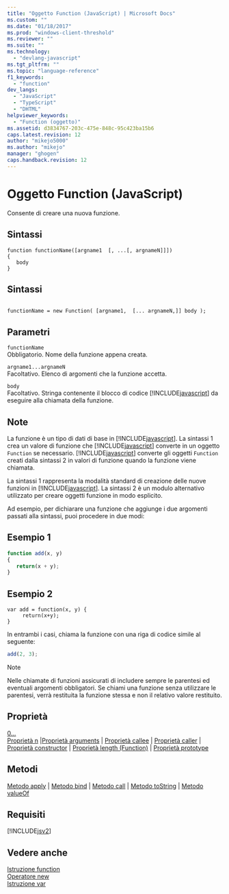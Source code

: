 ```yaml
---
title: "Oggetto Function (JavaScript) | Microsoft Docs"
ms.custom: ""
ms.date: "01/18/2017"
ms.prod: "windows-client-threshold"
ms.reviewer: ""
ms.suite: ""
ms.technology: 
  - "devlang-javascript"
ms.tgt_pltfrm: ""
ms.topic: "language-reference"
f1_keywords: 
  - "function"
dev_langs: 
  - "JavaScript"
  - "TypeScript"
  - "DHTML"
helpviewer_keywords: 
  - "Function (oggetto)"
ms.assetid: d3834767-203c-475e-848c-95c423ba15b6
caps.latest.revision: 12
author: "mikejo5000"
ms.author: "mikejo"
manager: "ghogen"
caps.handback.revision: 12
---
```

# Oggetto Function (JavaScript)
Consente di creare una nuova funzione.  
  
## Sintassi  
  
```  
function functionName([argname1  [, ...[, argnameN]]])  
{  
   body  
}  
```  
  
## Sintassi  
  
```  
  
functionName = new Function( [argname1,  [... argnameN,]] body );  
```  
  
## Parametri  
 `functionName`  
 Obbligatorio.  Nome della funzione appena creata.  
  
 `argname1...argnameN`  
 Facoltativo.  Elenco di argomenti che la funzione accetta.  
  
 `body`  
 Facoltativo.  Stringa contenente il blocco di codice [!INCLUDE[javascript](../../javascript/includes/javascript-md.md)] da eseguire alla chiamata della funzione.  
  
## Note  
 La funzione è un tipo di dati di base in [!INCLUDE[javascript](../../javascript/includes/javascript-md.md)].  La sintassi 1 crea un valore di funzione che [!INCLUDE[javascript](../../javascript/includes/javascript-md.md)] converte in un oggetto `Function` se necessario.  [!INCLUDE[javascript](../../javascript/includes/javascript-md.md)] converte gli oggetti `Function` creati dalla sintassi 2 in valori di funzione quando la funzione viene chiamata.  
  
 La sintassi 1 rappresenta la modalità standard di creazione delle nuove funzioni in [!INCLUDE[javascript](../../javascript/includes/javascript-md.md)].  La sintassi 2 è un modulo alternativo utilizzato per creare oggetti funzione in modo esplicito.  
  
 Ad esempio, per dichiarare una funzione che aggiunge i due argomenti passati alla sintassi, puoi procedere in due modi:  
  
## Esempio 1  
  
```javascript  
function add(x, y)  
{  
   return(x + y);  
}  
```  
  
## Esempio 2  
  
```  
var add = function(x, y) {  
     return(x+y);  
}  
```  
  
 In entrambi i casi, chiama la funzione con una riga di codice simile al seguente:  
  
```javascript  
add(2, 3);  
```  
  
> [!NOTE]
>  Nelle chiamate di funzioni assicurati di includere sempre le parentesi ed eventuali argomenti obbligatori.  Se chiami una funzione senza utilizzare le parentesi, verrà restituita la funzione stessa e non il relativo valore restituito.  
  
## Proprietà  
 [0...  
          Proprietà n](../../javascript/reference/0-dot-dot-dot-n-properties-arguments-javascript.md) &#124;[Proprietà arguments](../../javascript/reference/arguments-property-function-javascript.md) &#124; [Proprietà callee](../../javascript/reference/callee-property-arguments-javascript.md) &#124; [Proprietà caller](../../javascript/reference/caller-property-function-javascript.md) &#124; [Proprietà constructor](../../javascript/reference/constructor-property-object-javascript.md) &#124; [Proprietà length \(Function\)](../../javascript/reference/length-property-function-javascript.md) &#124; [Proprietà prototype](../../javascript/reference/prototype-property-object-javascript.md)  
  
## Metodi  
 [Metodo apply](../../javascript/reference/apply-method-function-javascript.md) &#124; [Metodo bind](../../javascript/reference/bind-method-function-javascript.md) &#124; [Metodo call](../../javascript/reference/call-method-function-javascript.md) &#124; [Metodo toString](../../javascript/reference/tostring-method-object-javascript.md) &#124; [Metodo valueOf](../../javascript/reference/valueof-method-object-javascript.md)  
  
## Requisiti  
 [!INCLUDE[jsv2](../../javascript/reference/includes/jsv2-md.md)]  
  
## Vedere anche  
 [Istruzione function](../../javascript/reference/function-statement-javascript.md)   
 [Operatore new](../../javascript/reference/new-operator-decrementjavascript.md)   
 [Istruzione var](../../javascript/reference/var-statement-javascript.md)